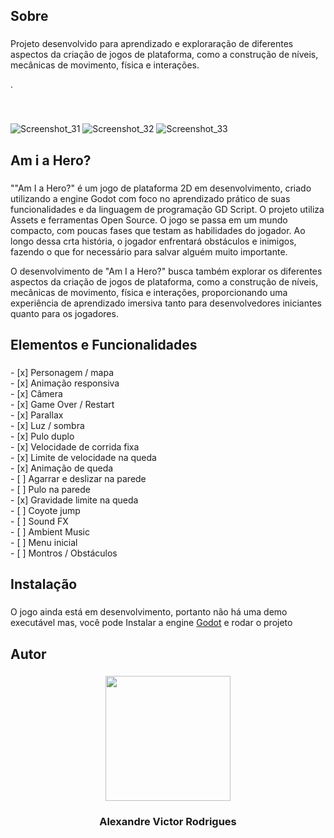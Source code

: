 <h2 align="left">Sobre</h2>

###

<p align="left">Projeto desenvolvido para aprendizado e exploraração de diferentes aspectos da criação de jogos de plataforma, como a construção de níveis, mecânicas de movimento, física e interações.</p>.</p>

###

<br clear="both">

![Screenshot_31](https://github.com/user-attachments/assets/ae683dc4-64b2-4205-9fda-e5fdf6e8eb8a) ![Screenshot_32](https://github.com/user-attachments/assets/9790f26d-5ff6-4155-baa2-c3797546f364) ![Screenshot_33](https://github.com/user-attachments/assets/7482cada-b873-4bc7-90be-db9f4f349133)


###

<h2 align="left">Am i a Hero?</h2>

###

<p align="left">""Am I a Hero?" é um jogo de plataforma 2D em desenvolvimento, criado utilizando a engine Godot com foco no aprendizado prático de suas funcionalidades e da linguagem de programação GD Script. O projeto utiliza Assets e ferramentas Open Source. 
O jogo se passa em um mundo compacto, com poucas fases que testam as habilidades do jogador. Ao longo dessa crta história, o jogador enfrentará obstáculos e inimigos, fazendo o que for necessário para salvar alguém muito importante.

O desenvolvimento de "Am I a Hero?" busca também explorar os diferentes aspectos da criação de jogos de plataforma, como a construção de níveis, mecânicas de movimento, física e interações, proporcionando uma experiência de aprendizado imersiva tanto para desenvolvedores iniciantes quanto para os jogadores.</p>

###

<h2 align="left">Elementos e Funcionalidades</h2>

###

<p align="left">- [x]  Personagem / mapa<br>- [x]  Animação responsiva<br>- [x]  Câmera<br>- [x]  Game Over / Restart<br>- [x]  Parallax<br>- [x]  Luz / sombra<br>- [x]  Pulo duplo<br>- [x]  Velocidade de corrida fixa<br>- [x]  Limite de velocidade na queda<br>- [x]  Animação de queda<br>- [ ]  Agarrar e deslizar na parede<br>- [ ]  Pulo na parede<br>- [x]  Gravidade limite na queda<br>- [ ]  Coyote jump<br>- [ ]  Sound FX<br>- [ ]  Ambient Music<br>- [ ]  Menu inicial<br>- [ ]  Montros / Obstáculos</p>

###

<h2 align="left">Instalação</h2>

###

O jogo ainda está em desenvolvimento, portanto não há uma demo executável mas, você pode Instalar a engine [Godot](https://godotengine.org/download/windows/) e rodar o projeto

###

<h2 align="left">Autor</h2>

###

<div align="center">
  <img height="200" src="https://github.com/user-attachments/assets/49c07821-eadc-4745-ab52-8177a79de96-d" />
</div>


###

<h3 align="center">Alexandre Victor Rodrigues</h3>

###
